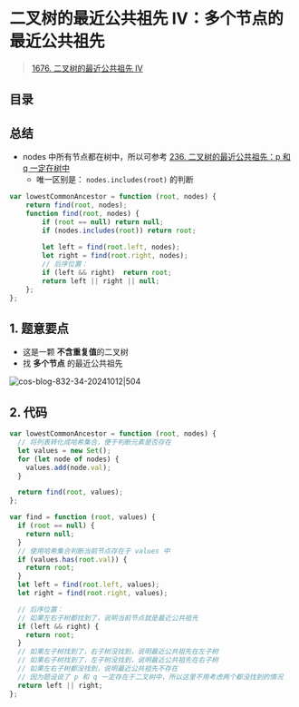 
# 二叉树的最近公共祖先 IV：多个节点的最近公共祖先


> [1676. 二叉树的最近公共祖先 IV](https://leetcode.cn/problems/lowest-common-ancestor-of-a-binary-tree-iv/)


## 目录
<!-- toc -->
 ## 总结 

- nodes 中所有节点都在树中，所以可参考 [236. 二叉树的最近公共祖先：p 和 q 一定在树中](/post/4A42HTRk.html)
	- 唯一区别是： `nodes.includes(root)`  的判断

```javascript
var lowestCommonAncestor = function (root, nodes) {
    return find(root, nodes);
    function find(root, nodes) {
        if (root == null) return null;
        if (nodes.includes(root)) return root;
        
        let left = find(root.left, nodes);
        let right = find(root.right, nodes);
        // 后序位置：
        if (left && right)  return root;
        return left || right || null;
    };
};
```

## 1. 题意要点

- 这是一颗 **不含重复值**的二叉树
- 找 **多个节点** 的最近公共祖先

![cos-blog-832-34-20241012|504](https://blog-1310531898.cos.ap-beijing.myqcloud.com/832-34-20241012/Pasted%20image%2020240907095756.png)

## 2. 代码

```javascript
var lowestCommonAncestor = function (root, nodes) {
  // 将列表转化成哈希集合，便于判断元素是否存在
  let values = new Set();
  for (let node of nodes) {
    values.add(node.val);
  }

  return find(root, values);
};

var find = function (root, values) {
  if (root == null) {
    return null;
  }
  // 使用哈希集合判断当前节点存在于 values 中
  if (values.has(root.val)) {
    return root;
  }
  let left = find(root.left, values);
  let right = find(root.right, values);

  // 后序位置：
  // 如果左右子树都找到了，说明当前节点就是最近公共祖先
  if (left && right) {
    return root;
  }
  // 如果左子树找到了，右子树没找到，说明最近公共祖先在左子树
  // 如果右子树找到了，左子树没找到，说明最近公共祖先在右子树
  // 如果左右子树都没找到，说明最近公共祖先不存在
  // 因为题设说了 p 和 q 一定存在于二叉树中，所以这里不用考虑两个都没找到的情况
  return left || right;
};
```

